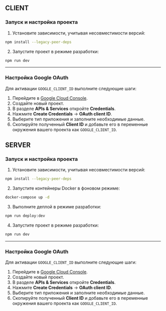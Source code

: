 ## CLIENT

### Запуск и настройка проекта

1. Установите зависимости, учитывая несовместимости версий:

```bash
npm install --legacy-peer-deps
```

2. Запустите проект в режиме разработки:

```bash
npm run dev
```

---

### Настройка Google OAuth

Для активации `GOOGLE_CLIENT_ID` выполните следующие шаги:

1. Перейдите в [Google Cloud Console](https://console.cloud.google.com/).
2. Создайте новый проект.
3. В разделе **APIs & Services** откройте **Credentials**.
4. Нажмите **Create Credentials** → **OAuth client ID**.
5. Выберите тип приложения и заполните необходимые данные.
6. Скопируйте полученный **Client ID** и добавьте его в переменные окружения вашего проекта как `GOOGLE_CLIENT_ID`.

## SERVER

### Запуск и настройка проекта

1. Установите зависимости, учитывая несовместимости версий:

```bash
npm install --legacy-peer-deps
```

2. Запустите контейнеры Docker в фоновом режиме:

```bash
docker-compose up -d
```

3. Выполните деплой в режиме разработки:

```bash
npm run deploy:dev
```

4. Запустите проект в режиме разработки:

```bash
npm run dev
```

---

### Настройка Google OAuth

Для активации `GOOGLE_CLIENT_ID` выполните следующие шаги:

1. Перейдите в [Google Cloud Console](https://console.cloud.google.com/).
2. Создайте новый проект.
3. В разделе **APIs & Services** откройте **Credentials**.
4. Нажмите **Create Credentials** → **OAuth client ID**.
5. Выберите тип приложения и заполните необходимые данные.
6. Скопируйте полученный **Client ID** и добавьте его в переменные окружения вашего проекта как `GOOGLE_CLIENT_ID`.
